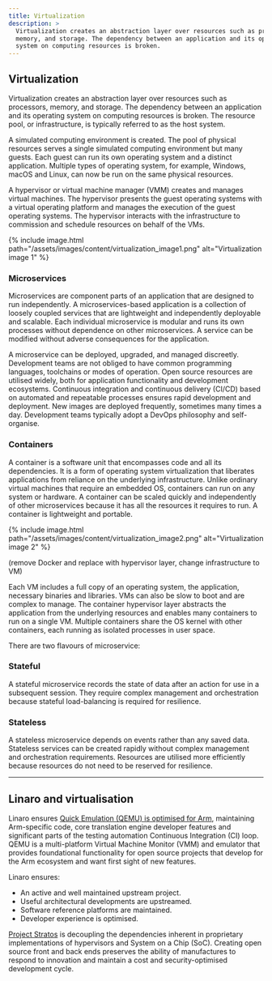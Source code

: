 ```yaml
---
title: Virtualization
description: >
  Virtualization creates an abstraction layer over resources such as processors,
  memory, and storage. The dependency between an application and its operating
  system on computing resources is broken.
---
```


## Virtualization

Virtualization creates an abstraction layer over resources such as processors, memory, and storage. The dependency between an application and its operating system on computing resources is broken. The resource pool, or infrastructure, is typically referred to as the host system.

A simulated computing environment is created. The pool of physical resources serves a single simulated computing environment but many guests. Each guest can run its own operating system and a distinct application. Multiple types of operating system, for example, Windows, macOS and Linux, can now be run on the same physical resources.

A hypervisor or virtual machine manager (VMM) creates and manages virtual machines. The hypervisor presents the guest operating systems with a virtual operating platform and manages the execution of the guest operating systems. The hypervisor interacts with the infrastructure to commission and schedule resources on behalf of the VMs.

{% include image.html path="/assets/images/content/virtualization_image1.png" alt="Virtualization image 1" %}

### Microservices

Microservices are component parts of an application that are designed to run independently. A microservices-based application is a collection of loosely coupled services that are lightweight and independently deployable and scalable. Each individual microservice is modular and runs its own processes without dependence on other microservices. A service can be modified without adverse consequences for the application.

A microservice can be deployed, upgraded, and managed discreetly. Development teams are not obliged to have common programming languages, toolchains or modes of operation. Open source resources are utilised widely, both for application functionality and development ecosystems. Continuous integration and continuous delivery (CI/CD) based on automated and repeatable processes ensures rapid development and deployment. New images are deployed frequently, sometimes many times a day. Development teams typically adopt a DevOps philosophy and self-organise.

### Containers

A container is a software unit that encompasses code and all its dependencies. It is a form of operating system virtualization that liberates applications from reliance on the underlying infrastructure. Unlike ordinary virtual machines that require an embedded OS, containers can run on any system or hardware. A container can be scaled quickly and independently of other microservices because it has all the resources it requires to run. A container is lightweight and portable.

{% include image.html path="/assets/images/content/virtualization_image2.png" alt="Virtualization image 2" %}

(remove Docker and replace with hypervisor layer, change infrastructure to VM)

Each VM includes a full copy of an operating system, the application, necessary binaries and libraries. VMs can also be slow to boot and are complex to manage. The container hypervisor layer abstracts the application from the underlying resources and enables many containers to run on a single VM. Multiple containers share the OS kernel with other containers, each running as isolated processes in user space.

There are two flavours of microservice:

### Stateful

A stateful microservice records the state of data after an action for use in a subsequent session. They require complex management and orchestration because stateful load-balancing is required for resilience.

### Stateless

A stateless microservice depends on events rather than any saved data. Stateless services can be created rapidly without complex management and orchestration requirements. Resources are utilised more efficiently because resources do not need to be reserved for resilience.

---

## Linaro and virtualisation

Linaro ensures [Quick Emulation (QEMU) is optimised for Arm](https://linaro.atlassian.net/wiki/spaces/QEMU/overview), maintaining Arm-specific code, core translation engine developer features and significant parts of the testing automation Continuous Integration (CI) loop. QEMU is a multi-platform Virtual Machine Monitor (VMM) and emulator that provides foundational functionality for open source projects that develop for the Arm ecosystem and want first sight of new features.

Linaro ensures:

- An active and well maintained upstream project.
- Useful architectural developments are upstreamed.
- Software reference platforms are maintained.
- Developer experience is optimised.

[Project Stratos](https://linaro.atlassian.net/wiki/spaces/STR/overview) is decoupling the dependencies inherent in proprietary implementations of hypervisors and System on a Chip (SoC). Creating open source front and back ends preserves the ability of manufactures to respond to innovation and maintain a cost and security-optimised development cycle.

